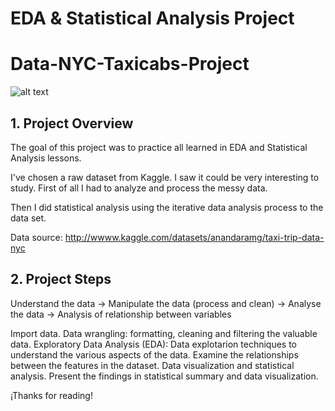 # EDA & Statistical Analysis Project
# Data-NYC-Taxicabs-Project

![alt text](https://as1.ftcdn.net/v2/jpg/01/28/65/92/1000_F_128659204_PI24FOnFEBeIZez4f4dsn9TaM63JLMAa.jpg)

## 1. Project Overview

The goal of this project was to practice all learned in EDA and Statistical Analysis lessons.

I've chosen a raw dataset from Kaggle. I saw it could be very interesting to study. First of all I had to analyze and process the messy data.

Then I did statistical analysis using the iterative data analysis process to the data set.

Data source: http://wwww.kaggle.com/datasets/anandaramg/taxi-trip-data-nyc

## 2. Project Steps

Understand the data -> Manipulate the data (process and clean) -> Analyse the data -> Analysis of relationship between variables

Import data.
Data wrangling: formatting, cleaning and filtering the valuable data.
Exploratory Data Analysis (EDA): Data explotarion techniques to understand the various aspects of the data.
Examine the relationships between the features in the dataset. Data visualization and statistical analysis.
Present the findings in statistical summary and data visualization.

¡Thanks for reading!
